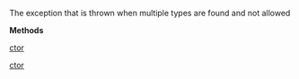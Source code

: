 The exception that is thrown when multiple types are found and not allowed

**Methods**

[ctor](Bifrost.Execution.MultipleTypesFoundException.ctor)


[ctor](Bifrost.Execution.MultipleTypesFoundException.ctor)
